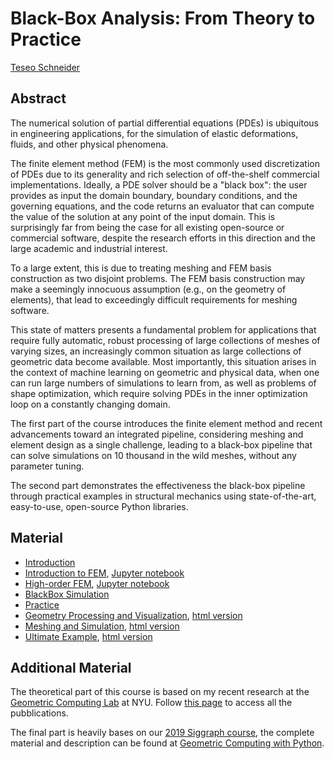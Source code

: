 # Black-Box Analysis: From Theory to Practice

[Teseo Schneider](https://cs.nyu.edu/~teseo/)

## Abstract
The numerical solution of partial differential equations (PDEs) is ubiquitous in engineering applications, for the simulation of elastic deformations, fluids, and other physical phenomena.

The finite element method (FEM) is the most commonly used discretization of PDEs due to its generality and rich selection of off-the-shelf commercial implementations. Ideally, a PDE solver should be a "black box": the user provides as input the domain boundary, boundary conditions, and the governing equations, and the code returns an evaluator that can compute the value of the solution at any point of the input domain. This is surprisingly far from being the case for all existing open-source or commercial software, despite the research efforts in this direction and the large academic and industrial interest.

To a large extent, this is due to treating meshing and FEM basis construction as two disjoint problems. The FEM basis construction may make a seemingly innocuous assumption (e.g., on the geometry of elements), that lead to exceedingly difficult requirements for meshing software.

This state of matters presents a fundamental problem for applications that require fully automatic, robust processing of large collections of meshes of varying sizes, an increasingly common situation as large collections of geometric data become available. Most importantly, this situation arises in the context of machine learning on geometric and physical data, when one can run large numbers of simulations to learn from, as well as problems of shape optimization, which require solving PDEs in the inner optimization loop on a constantly changing domain.

The first part of the course introduces the finite element method and recent advancements toward an integrated pipeline, considering meshing and element design as a single challenge, leading to a black-box pipeline that can solve simulations on 10 thousand in the wild meshes, without any parameter tuning.

The second part demonstrates the effectiveness the black-box pipeline through practical examples in structural mechanics using state-of-the-art, easy-to-use, open-source Python libraries.

## Material

- [Introduction](Intro.pdf)
- [Introduction to FEM](https://mybinder.org/v2/gh/teseoch/fem-intro.git/master?filepath=fem-intro.ipynb), [Jupyter notebook](https://github.com/teseoch/fem-intro/blob/master/fem-intro.ipynb)
- [High-order FEM](https://mybinder.org/v2/gh/teseoch/fem-intro.git/master?filepath=fem-intro-high-order.ipynb), [Jupyter notebook](https://github.com/teseoch/fem-intro/blob/master/fem-intro-high-order.ipynb)
- [BlackBox Simulation](BlackBoxFEM.pdf)
- [Practice](Practice.pdf)
- [Geometry Processing and Visualization](https://mybinder.org/v2/gh/geometryprocessing/geometric-computing-python/doc?filepath=doc%2Fviz_basic.ipynb), [html version](https://geometryprocessing.github.io/geometric-computing-python/viz_basic)
- [Meshing and Simulation](https://mybinder.org/v2/gh/geometryprocessing/geometric-computing-python/doc?filepath=doc%2FPolyfem-2d.ipynb), [html version](https://geometryprocessing.github.io/geometric-computing-python/Polyfem-2d)
- [Ultimate Example](https://mybinder.org/v2/gh/geometryprocessing/geometric-computing-python/doc?filepath=doc%2FAll.ipynb), [html version](https://geometryprocessing.github.io/geometric-computing-python/All)

## Additional Material

The theoretical part of this course is based on my recent research at the [Geometric Computing Lab](https://cims.nyu.edu/gcl/index.html) at NYU. Follow [this page](https://cims.nyu.edu/gcl/publications.html) to access all the pubblications.

The final part is heavily bases on our [2019 Siggraph course](https://dl.acm.org/citation.cfm?id=3328067), the complete material and description can be found at [Geometric Computing with Python](https://geometryprocessing.github.io/geometric-computing-python/).